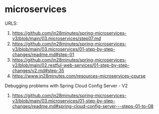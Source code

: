 # microservices

URLS:
1. https://github.com/in28minutes/spring-microservices-v3/blob/main/03.microservices/step07.md
2. https://github.com/in28minutes/spring-microservices-v3/blob/main/03.microservices/01-step-by-step-changes/readme.md#step-01
3. https://github.com/in28minutes/spring-microservices-v2/blob/main/02.restful-web-services/01-step-by-step-changes/v2.md#step-35
4. https://www.in28minutes.com/resources-microservices-course

Debugging problems with Spring Cloud Config Server - V2
1. https://github.com/in28minutes/spring-microservices-v3/blob/main/03.microservices/01-step-by-step-changes/readme.md#spring-cloud-config-server---steps-01-to-08
